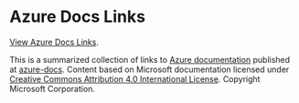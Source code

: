 # Azure Docs Links

[View Azure Docs Links](https://maskati.github.io/azure-docs/).

This is a summarized collection of links to [Azure documentation](https://docs.microsoft.com/azure) published at [azure-docs](https://github.com/MicrosoftDocs/azure-docs).
Content based on Microsoft documentation licensed under [Creative Commons Attribution 4.0 International License](https://github.com/MicrosoftDocs/azure-docs/blob/main/LICENSE).
Copyright Microsoft Corporation.
